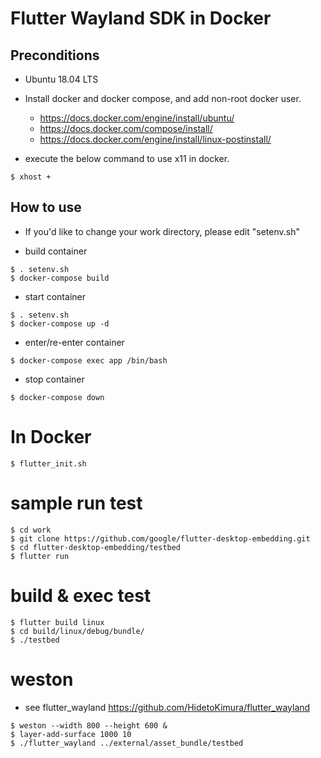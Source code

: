 # Flutter Wayland SDK in Docker

## Preconditions

- Ubuntu 18.04 LTS

- Install docker and docker compose, and add non-root docker user. 
  - https://docs.docker.com/engine/install/ubuntu/
  - https://docs.docker.com/compose/install/
  - https://docs.docker.com/engine/install/linux-postinstall/

- execute the below command to use x11 in docker.

~~~
$ xhost +
~~~


## How to use

- If you'd like to change your work directory, please edit "setenv.sh"

- build container
~~~
$ . setenv.sh
$ docker-compose build
~~~

- start container
~~~
$ . setenv.sh
$ docker-compose up -d
~~~

- enter/re-enter container
~~~
$ docker-compose exec app /bin/bash
~~~

- stop container
~~~
$ docker-compose down
~~~

# In Docker
~~~
$ flutter_init.sh
~~~

# sample run test
~~~
$ cd work
$ git clone https://github.com/google/flutter-desktop-embedding.git
$ cd flutter-desktop-embedding/testbed
$ flutter run
~~~

# build & exec test 
~~~
$ flutter build linux
$ cd build/linux/debug/bundle/
$ ./testbed
~~~

# weston
- see flutter_wayland
  https://github.com/HidetoKimura/flutter_wayland
~~~
$ weston --width 800 --height 600 &
$ layer-add-surface 1000 10
$ ./flutter_wayland ../external/asset_bundle/testbed
~~~
